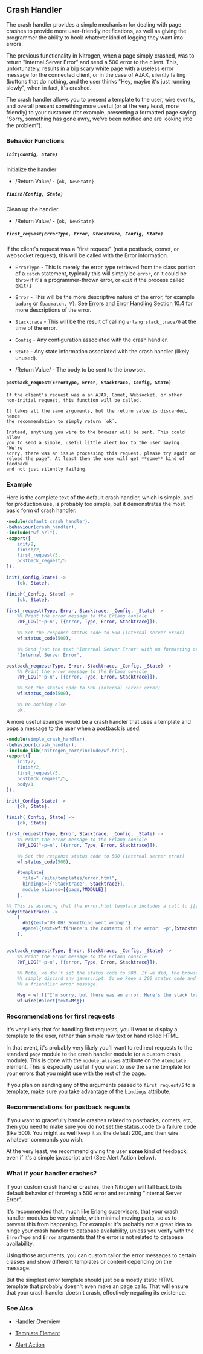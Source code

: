 <!-- dash: Handlers - Crash | Guide | ###:Section -->



## Crash Handler

  The crash handler provides a simple mechanism for dealing with page crashes
  to provide more user-friendly notifications, as well as giving the programmer
  the ability to hook whatever kind of logging they want into errors.

  The previous functionality in Nitrogen, when a page simply crashed, was to
  return "Internal Server Error" and send a 500 error to the client.  This,
  unfortunately, results in a big scary white page with a useless error message
  for the connected client, or in the case of AJAX, silently failing (buttons
  that do nothing, and the user thinks "Hey, maybe it's just running slowly",
  when in fact, it's crashed.

  The crash handler allows you to present a template to the user, wire events,
  and overall present something more useful (or at the very least, more
  friendly) to your customer (for example, presenting a formatted page saying
  "Sorry, something has gone awry, we've been notified and are looking into
  the problem").

### Behavior Functions
 
##### `init(Config, State)`

  Initialize the handler

 *  /Return Value/ - `{ok, NewState}` 

##### `finish(Config, State)`

  Clean up the handler

 *  /Return Value/ - `{ok, NewState}`
  
##### `first_request(ErrorType, Error, Stacktrace, Config, State)`
  
  If the client's request was a "first request" (not a postback, comet,
  or websocket request), this will be called with the Error information.

 *  `ErrorType` - This is merely the error type retrieved from the class
     portion of a `catch` statement, typically this will simply be `error`,
     or it could be `throw` if it's a programmer-thrown error, or `exit` if the
     process called `exit/1`

 *  `Error` - This will be the more descriptive nature of the error, for
     example `badarg` or `{badmatch, V}`. See
     [Errors and Error Handling Section 10.4](http://erlang.org/doc/reference_manual/errors.html)
     for more descriptions of the error.

 *  `Stacktrace` - This will be the result of calling `erlang:stack_trace/0`
     at the time of the error.

 *  `Config` - Any configuration associated with the crash handler.

 *  `State` - Any state information associated with the crash handler
     (likely unused).

 *  /Return Value/ - The body to be sent to the browser.

#### `postback_request(ErrorType, Error, Stacktrace, Config, State)`

    If the client's request was a an AJAX, Comet, Websocket, or other
    non-initial request, this function will be called.

    It takes all the same arguments, but the return value is discarded, hence
    the recommendation to simply return `ok`.

    Instead, anything you wire to the browser will be sent. This could allow
    you to send a simple, useful little alert box to the user saying "We're
    sorry, there was an issue processing this request, please try again or
    reload the page". At least then the user will get **some** kind of feedback
    and not just silently failing.

### Example

  Here is the complete text of the default crash handler, which is simple, and
  for production use, is probably too simple, but it demonstrates the most basic
  form of crash handler.

```erlang
-module(default_crash_handler).
-behaviour(crash_handler).
-include("wf.hrl").
-export([
    init/2,
    finish/2,
    first_request/5,
    postback_request/5
]).

init(_Config,State) ->
    {ok, State}.

finish(_Config, State) ->
    {ok, State}.

first_request(Type, Error, Stacktrace, _Config, _State) ->
    %% Print the error message to the Erlang console
    ?WF_LOG("~p~n", [{error, Type, Error, Stacktrace}]),

    %% Set the response status code to 500 (internal server error)
    wf:status_code(500),

    %% Send just the text "Internal Server Error" with no formatting or layout
    "Internal Server Error".

postback_request(Type, Error, Stacktrace, _Config, _State) ->
    %% Print the error message to the Erlang console
    ?WF_LOG("~p~n", [{error, Type, Error, Stacktrace}]),

    %% Set the status code to 500 (internal server error)
    wf:status_code(500),

    %% Do nothing else
    ok.


```

  A more useful example would be a crash handler that uses a template and pops
  a message to the user when a postback is used.

```erlang
-module(simple_crash_handler).
-behaviour(crash_handler).
-include_lib("nitrogen_core/include/wf.hrl").
-export([
    init/2,
    finish/2,
    first_request/5,
    postback_request/5,
    body/1
]).

init(_Config,State) ->
    {ok, State}.

finish(_Config, State) ->
    {ok, State}.

first_request(Type, Error, Stacktrace, _Config, _State) ->
    %% Print the error message to the Erlang console
    ?WF_LOG("~p~n", [{error, Type, Error, Stacktrace}]),

    %% Set the response status code to 500 (internal server error)
    wf:status_code(500),

    #template{
      file="./site/templates/error.html",
      bindings=[{'Stacktrace', Stacktrace}],
      module_aliases=[{page,?MODULE}]
    }.

%% This is assuming that the error.html template includes a call to [[[page:body(Stacktrace)]]]
body(Stacktrace) ->
    [
      #h1{text="UH OH! Something went wrong!"},
      #panel{text=wf:f("Here's the contents of the error: ~p",[Stacktrace])}
    ].
  

postback_request(Type, Error, Stacktrace, _Config, _State) ->
    %% Print the error message to the Erlang console
    ?WF_LOG("~p~n", [{error, Type, Error, Stacktrace}]),

    %% Note, we don't set the status code to 500. If we did, the browser will
    %% simply discard any javascript. So we keep a 200 status code and print
    %% a friendlier error message.

    Msg = wf:f("I'm sorry, but there was an error. Here's the stack trace: ~p",[Stacktrace]),
    wf:wire(#alert{text=Msg}).


```

### Recommendations for first requests

   It's very likely that for handling first requests, you'll want to display a
   template to the user, rather than simple raw text or hand rolled HTML.

   In that event, it's probably very likely you'll want to redirect requests
   to the standard `page` module to the crash handler module (or a custom crash
   module). This is done with the `module_aliases` attribute on the `#template`
   element. This is especially useful if you want to use the same template for
   your errors that you might use with the rest of the page.

   If you plan on sending any of the arguments passed to `first_request/5` to
   a template, make sure you take advantage of the `bindings` attribute.

### Recommendations for postback requests

   If you want to gracefully handle crashes related to postbacks, comets, etc,
   then you need to make sure you do **not** set the status_code to a failure
   code (like 500). You might as well keep it as the default 200, and then wire
   whatever commands you wish.

   At the very least, we recommend giving the user **some** kind of feedback,
   even if it's a simple javascript alert (See Alert Action below).

### What if your handler crashes?

   If your custom crash handler crashes, then Nitrogen will fall back to its
   default behavior of throwing a 500 error and returning "Internal Server
   Error".

   It's recommended that, much like Erlang supervisors, that your crash handler
   modules be very simple, with minimal moving parts, so as to prevent this from
   happening. For example: It's probably not a great idea to hinge your crash
   handler to database availability, unless you verify with the `ErrorType` and
   `Error` arguments that the error is not related to database availability.

   Using those arguments, you can custom tailor the error messages to certain
   classes and show different templates or content depending on the message.

   But the simplest error template should just be a mostly static HTML template
   that probably doesn't even make an page calls. That will ensure that your
   crash handler doesn't crash, effectively negating its existence.

### See Also

 *  [Handler Overview](./handlers.md)

 *  [Template Element](template.md)

 *  [Alert Action](alert.md)
